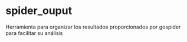 # spider_ouput
Herramienta para organizar los resultados proporcionados por gospider para facilitar su análisis
